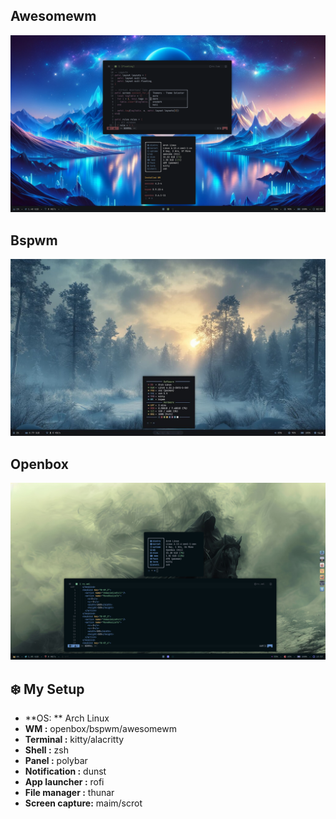 ## Awesomewm
![preview](awesomewm.png)
## Bspwm
![preview2](bspwm.png)
## Openbox 
![preview3](openbox.png)
## :snowflake: My Setup

- **OS: ** Arch Linux
- **WM :** openbox/bspwm/awesomewm
- **Terminal :** kitty/alacritty
- **Shell :** zsh
- **Panel :** polybar
- **Notification :** dunst
- **App launcher :** rofi 
- **File manager :** thunar
- **Screen capture:** maim/scrot
